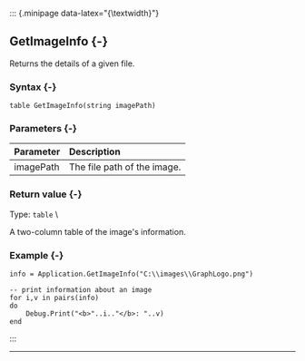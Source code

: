 ::: {.minipage data-latex="{\textwidth}"}
## GetImageInfo {-}

Returns the details of a given file.

### Syntax {-}

```{sql}
table GetImageInfo(string imagePath)
```

### Parameters {-}

**Parameter** | **Description**
| :-- | :-- |
imagePath | The file path of the image.

### Return value {-}

Type: `table` \

A two-column table of the image's information.

### Example {-}

```{sql}
info = Application.GetImageInfo("C:\\images\\GraphLogo.png")

-- print information about an image
for i,v in pairs(info)
do
    Debug.Print("<b>"..i.."</b>: "..v)
end
```
:::

***